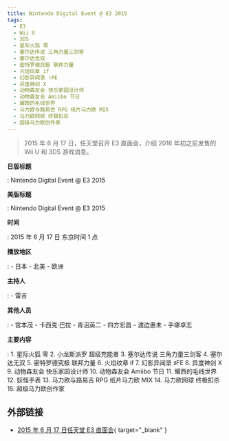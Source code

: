 ```yaml
---
title: Nintendo Digital Event @ E3 2015
tags:
  - E3
  - Wii U
  - 3DS
  - 星际火狐 零
  - 塞尔达传说 三角力量三剑客
  - 塞尔达无双
  - 密特罗德究极 联邦力量
  - 火焰纹章 if
  - 幻影异闻录 ♯FE
  - 异度神剑 X
  - 动物森友会 快乐家园设计师
  - 动物森友会 Amiibo 节日
  - 耀西的毛线世界
  - 马力欧与路易吉 RPG 纸片马力欧 MIX
  - 马力欧网球 终极扣杀
  - 超级马力欧创作家
---
```


> 2015 年 6 月 17 日，任天堂召开 E3 直面会，介绍 2016 年初之前发售的 Wii U 和 3DS 游戏消息。

**日版标题**

:   Nintendo Digital Event @ E3 2015

**美版标题**

:   Nintendo Digital Event @ E3 2015

**时间**

:   2015 年 6 月 17 日 东京时间 1 点

**播放地区**

:   - 日本
	- 北美
	- 欧洲

**主持人**

:   - 雷吉

**其他人员**

:   - 宫本茂
	- 卡西克·巴拉
	- 青沼英二
	- 四方宏昌
	- 渡边惠未
	- 手塚卓志

**主要内容**

:   1. 星际火狐 零
	2. 小龙斯派罗 超级充能者
	3. 塞尔达传说 三角力量三剑客
	4. 塞尔达无双
	5. 密特罗德究极 联邦力量
	6. 火焰纹章 if
	7. 幻影异闻录 ♯FE
	8. 异度神剑 X
	9. 动物森友会 快乐家园设计师
	10. 动物森友会 Amiibo 节日
	11. 耀西的毛线世界
	12. 妖怪手表
	13. 马力欧与路易吉 RPG 纸片马力欧 MIX
	14. 马力欧网球 终极扣杀
	15. 超级马力欧创作家

## 外部链接

- [2015 年 6 月 17 日任天堂 E3 直面会](https://www.bilibili.com/video/BV1LJ411L775/){ target="_blank" }
